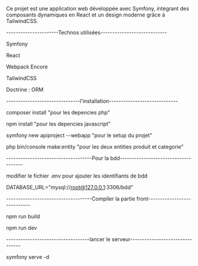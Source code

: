 Ce projet est une application web développée avec Symfony, intégrant des composants dynamiques en React et un design moderne grâce à TailwindCSS.


----------------------Technos utilisées----------------------------


Symfony

React

Webpack Encore

TailwindCSS

Doctrine : ORM


-------------------------------l'installation-----------------------------


composer install "pour les depencies php"

npm install "pour les depencies javascript"

symfony new apiproject --webapp "pour le setup du projet"

php bin/console make:entity "pour les deux entities produit et categorie"



------------------------------------Pour la bdd-------------------------------------

modifier le fichier .env pour ajouter les identifiants de bdd

DATABASE_URL="mysql://root@127.0.0.1:3306/bdd"

------------------------------------Compiler la partie front----------------------------

npm run build

npm run dev

-----------------------------------lancer le serveur--------------------------------

symfony serve -d

